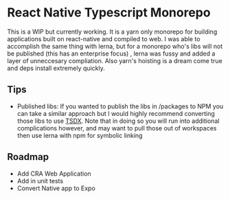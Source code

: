 # React Native Typescript Monorepo

This is a WIP but currently working. It is a yarn only monorepo for building applications built on react-native and compiled to web.
I was able to accomplish the same thing with lerna, but for a monorepo who's libs will not be published (this has an enterprise focus)
, lerna was fussy and added a layer of unneccesary compliation. Also yarn's hoisting is a dream come true and deps install extremely quickly.

## Tips

- Published libs: If you wanted to publish the libs in /packages to NPM you can take a similar approach but I would highly recommend converting those libs to use [TSDX](https://github.com/jaredpalmer/tsdx). Note that in doing so you will run into additional complications however, and may want to pull those out of workspaces then use lerna with npm for symbolic linking

## Roadmap

- Add CRA Web Application
- Add in unit tests
- Convert Native app to Expo
